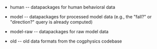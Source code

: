 * human -- datapackages for human behavioral data

* model -- datapackages for processed model data (e.g., the "fall?" or
  "direction?" query is already computed)

* model-raw -- datapackages for raw model data

* old -- old data formats from the cogphysics codebase
